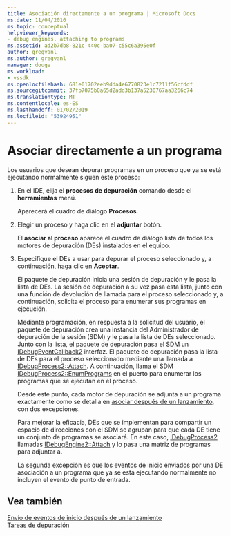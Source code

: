 ```yaml
---
title: Asociación directamente a un programa | Microsoft Docs
ms.date: 11/04/2016
ms.topic: conceptual
helpviewer_keywords:
- debug engines, attaching to programs
ms.assetid: ad2b7db8-821c-440c-ba07-c55c6a395e0f
author: gregvanl
ms.author: gregvanl
manager: douge
ms.workload:
- vssdk
ms.openlocfilehash: 681e01702eeb9dda4e6770823e1c7211f56cfddf
ms.sourcegitcommit: 37fb7075b0a65d2add3b137a5230767aa3266c74
ms.translationtype: MT
ms.contentlocale: es-ES
ms.lasthandoff: 01/02/2019
ms.locfileid: "53924951"
---
```

# <a name="attach-directly-to-a-program"></a>Asociar directamente a un programa
Los usuarios que desean depurar programas en un proceso que ya se está ejecutando normalmente siguen este proceso:  
  
1. En el IDE, elija el **procesos de depuración** comando desde el **herramientas** menú.  
  
    Aparecerá el cuadro de diálogo **Procesos**.  
  
2. Elegir un proceso y haga clic en el **adjuntar** botón.  
  
    El **asociar al proceso** aparece el cuadro de diálogo lista de todos los motores de depuración (DEs) instalados en el equipo.  
  
3. Especifique el DEs a usar para depurar el proceso seleccionado y, a continuación, haga clic en **Aceptar**.  
  
   El paquete de depuración inicia una sesión de depuración y le pasa la lista de DEs. La sesión de depuración a su vez pasa esta lista, junto con una función de devolución de llamada para el proceso seleccionado y, a continuación, solicita el proceso para enumerar sus programas en ejecución.  
  
   Mediante programación, en respuesta a la solicitud del usuario, el paquete de depuración crea una instancia del Administrador de depuración de la sesión (SDM) y le pasa la lista de DEs seleccionado. Junto con la lista, el paquete de depuración pasa el SDM un [IDebugEventCallback2](../../extensibility/debugger/reference/idebugeventcallback2.md) interfaz. El paquete de depuración pasa la lista de DEs para el proceso seleccionado mediante una llamada a [IDebugProcess2::Attach](../../extensibility/debugger/reference/idebugprocess2-attach.md). A continuación, llama el SDM [IDebugProcess2::EnumPrograms](../../extensibility/debugger/reference/idebugprocess2-enumprograms.md) en el puerto para enumerar los programas que se ejecutan en el proceso.  
  
   Desde este punto, cada motor de depuración se adjunta a un programa exactamente como se detalla en [asociar después de un lanzamiento](../../extensibility/debugger/attaching-after-a-launch.md), con dos excepciones.  
  
   Para mejorar la eficacia, DEs que se implementan para compartir un espacio de direcciones con el SDM se agrupan para que cada DE tiene un conjunto de programas se asociará. En este caso, [IDebugProcess2](../../extensibility/debugger/reference/idebugprocess2.md) llamadas [IDebugEngine2::Attach](../../extensibility/debugger/reference/idebugengine2-attach.md) y lo pasa una matriz de programas para adjuntar a.  
  
   La segunda excepción es que los eventos de inicio enviados por una DE asociación a un programa que ya se está ejecutando normalmente no incluyen el evento de punto de entrada.  
  
## <a name="see-also"></a>Vea también  
 [Envío de eventos de inicio después de un lanzamiento](../../extensibility/debugger/sending-startup-events-after-a-launch.md)   
 [Tareas de depuración](../../extensibility/debugger/debugging-tasks.md)